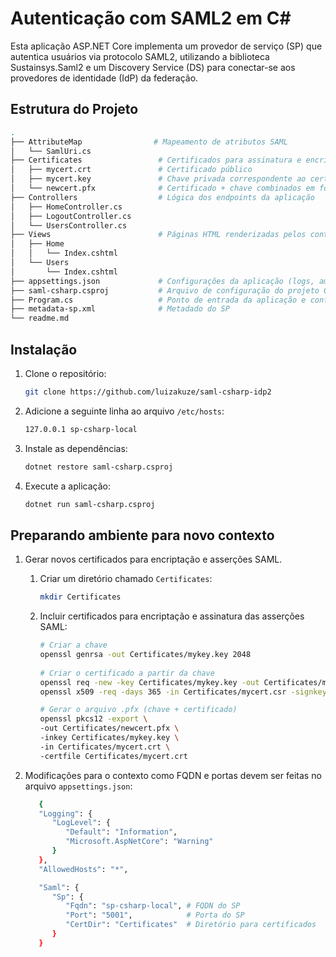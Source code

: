 # Autenticação com SAML2 em C#
 
Esta aplicação ASP.NET Core implementa um provedor de serviço (SP) que autentica usuários via protocolo SAML2, utilizando a biblioteca Sustainsys.Saml2 e um Discovery Service (DS) para conectar-se aos provedores de identidade (IdP) da federação.
 
## Estrutura do Projeto

```bash
.
├── AttributeMap                # Mapeamento de atributos SAML  
│   └── SamlUri.cs              
├── Certificates                 # Certificados para assinatura e encriptação das asserções SAML 
│   ├── mycert.crt               # Certificado público
│   ├── mycert.key               # Chave privada correspondente ao certificado
│   └── newcert.pfx              # Certificado + chave combinados em formato PFX (usado pelo SP)
├── Controllers                  # Lógica dos endpoints da aplicação
│   ├── HomeController.cs        
│   ├── LogoutController.cs       
│   └── UsersController.cs        
├── Views                        # Páginas HTML renderizadas pelos controllers
│   ├── Home
│   │   └── Index.cshtml            
│   └── Users
│       └── Index.cshtml        
├── appsettings.json             # Configurações da aplicação (logs, ambiente e variáveis)
├── saml-csharp.csproj           # Arquivo de configuração do projeto C# (.NET)
├── Program.cs                   # Ponto de entrada da aplicação e configuração do serviço 
├── metadata-sp.xml              # Metadado do SP
└── readme.md                    
```

## Instalação
1. Clone o repositório:

   ```sh
   git clone https://github.com/luizakuze/saml-csharp-idp2
   ```
2. Adicione a seguinte linha ao arquivo  `/etc/hosts`:

   ```sh
   127.0.0.1 sp-csharp-local
   ```
3. Instale as dependências:

   ```sh
   dotnet restore saml-csharp.csproj
   ```
4. Execute a aplicação:

   ```sh
   dotnet run saml-csharp.csproj
   ``` 
 

## Preparando ambiente para novo contexto

1. Gerar novos certificados para encriptação e asserções SAML.

   1. Criar um diretório chamado `Certificates`:

      ```bash
      mkdir Certificates 
      ```

   2. Incluir certificados para encriptação e assinatura das asserções SAML:

      ```bash
      # Criar a chave
      openssl genrsa -out Certificates/mykey.key 2048
 
      # Criar o certificado a partir da chave
      openssl req -new -key Certificates/mykey.key -out Certificates/mycert.csr
      openssl x509 -req -days 365 -in Certificates/mycert.csr -signkey Certificates/mykey.key -out Certificates/mycert.crt

      # Gerar o arquivo .pfx (chave + certificado)
      openssl pkcs12 -export \
      -out Certificates/newcert.pfx \
      -inkey Certificates/mykey.key \
      -in Certificates/mycert.crt \
      -certfile Certificates/mycert.crt
      ```
2. Modificações para o contexto como FQDN e portas devem ser feitas no arquivo `appsettings.json`:
      ```bash
         {
         "Logging": {
            "LogLevel": {
               "Default": "Information",
               "Microsoft.AspNetCore": "Warning"
            }
         },
         "AllowedHosts": "*",

         "Saml": {
            "Sp": {
               "Fqdn": "sp-csharp-local", # FQDN do SP
               "Port": "5001",            # Porta do SP
               "CertDir": "Certificates"  # Diretório para certificados
            } 
         }
      ```